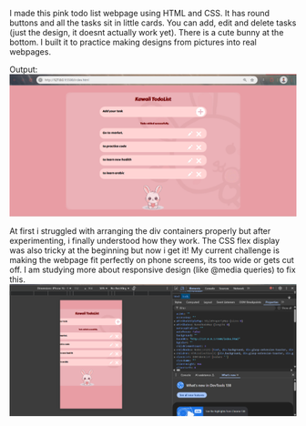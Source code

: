 
I made this pink todo list webpage using HTML and CSS. It has round buttons and all the tasks sit in little cards. 
You can add, edit and delete tasks (just the design, it doesnt actually work yet). There is a cute bunny at the bottom. 
I built it to practice making designs from pictures into real webpages.

Output:
![image alt](https://github.com/toedue/ASTUMSJ-Bootcamp/blob/main/Task1/kawaii-todo-list/Screenshot1.png?raw=true)

At first i struggled with arranging the div containers properly but after experimenting, i finally understood how they work. The CSS flex display was also tricky at the beginning but now i get it! My current challenge is making the webpage fit perfectly on phone screens, its too wide or gets cut off. I am studying more about responsive design (like @media queries) to fix this.
![image alt](https://github.com/toedue/ASTUMSJ-Bootcamp/blob/main/Task1/kawaii-todo-list/Screenshot2.png?raw=true)